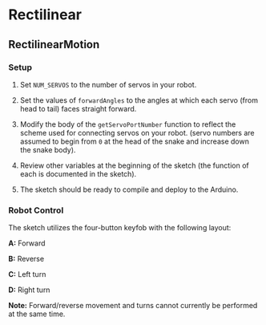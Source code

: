 # Rectilinear

## RectilinearMotion

### Setup

1. Set `NUM_SERVOS` to the number of servos in your robot.

2. Set the values of `forwardAngles` to the angles at which each servo (from head to tail) faces straight forward.

3. Modify the body of the `getServoPortNumber` function to reflect the scheme used for connecting servos on your robot. (servo numbers are assumed to begin from `0` at the head of the snake and increase down the snake body).

4. Review other variables at the beginning of the sketch (the function of each is documented in the sketch).

5. The sketch should be ready to compile and deploy to the Arduino.

### Robot Control

The sketch utilizes the four-button keyfob with the following layout:

**A:** Forward

**B:** Reverse

**C:** Left turn

**D:** Right turn

**Note:** Forward/reverse movement and turns cannot currently be performed at the same time.
